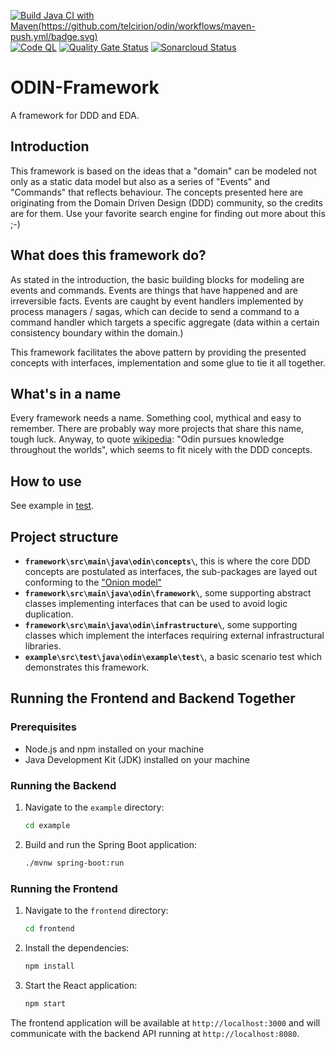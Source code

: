 [![Build Java CI with Maven(https://github.com/telcirion/odin/workflows/maven-push.yml/badge.svg)](https://github.com/telcirion/odin/actions/workflows/maven-push.yml/badge.svg)](https://github.com/telcirion/odin/actions?query=maven-push)
[![Code QL](https://github.com/telcirion/odin/actions/workflows/codeql.yml/badge.svg)](https://github.com/telcirion/odin/actions?query=codeql)
[![Quality Gate Status](https://sonarcloud.io/api/project_badges/measure?project=telcirion_odin&metric=alert_status)](https://sonarcloud.io/dashboard?id=telcirion_odin)
[![Sonarcloud Status](https://sonarcloud.io/api/project_badges/measure?project=telcirion_odin&metric=coverage)](https://sonarcloud.io/dashboard?id=telcirion_odin)
# ODIN-Framework
A framework for DDD and EDA.
## Introduction
This framework is based on the ideas that a "domain" can be modeled not only as a static data model but also as a series of "Events" and "Commands" that reflects behaviour. The concepts presented here are originating from the Domain Driven Design (DDD) community, so the credits are for them. Use your favorite search engine for finding out more about this ;-)

## What does this framework do?
As stated in the introduction, the basic building blocks for modeling are events and commands. Events are things
that have happened and are irreversible facts. Events are caught by event handlers implemented by process managers / sagas, which can decide to send a command to a command handler which targets a specific aggregate (data within a certain consistency boundary within the domain.)

This framework facilitates the above pattern by providing the presented concepts with interfaces, implementation and
some glue to tie it all together.

## What's in a name
Every framework needs a name. Something cool, mythical and easy to remember. There are probably way more projects that
share this name, tough luck. Anyway, to quote [wikipedia](https://en.wikipedia.org/wiki/Norse_mythology): "Odin pursues knowledge throughout the worlds",
which seems to fit nicely with the DDD concepts.

## How to use
See example in [test](https://github.com/telcirion/odin/tree/master/example/src/test/java/odin/example/applicationservices).

## Project structure
- **`framework\src\main\java\odin\concepts\`**, this is where the core DDD concepts are postulated as interfaces, the sub-packages are layed out conforming to the ["Onion model"](https://jeffreypalermo.com/2008/07/the-onion-architecture-part-1/)
- **`framework\src\main\java\odin\framework\`**, some supporting abstract classes implementing interfaces that can be used to avoid logic duplication.
- **`framework\src\main\java\odin\infrastructure\`**, some supporting classes which implement the interfaces requiring external infrastructural libraries.
- **`example\src\test\java\odin\example\test\`**, a basic scenario test which demonstrates this framework.

## Running the Frontend and Backend Together

### Prerequisites

- Node.js and npm installed on your machine
- Java Development Kit (JDK) installed on your machine

### Running the Backend

1. Navigate to the `example` directory:
   ```sh
   cd example
   ```

2. Build and run the Spring Boot application:
   ```sh
   ./mvnw spring-boot:run
   ```

### Running the Frontend

1. Navigate to the `frontend` directory:
   ```sh
   cd frontend
   ```

2. Install the dependencies:
   ```sh
   npm install
   ```

3. Start the React application:
   ```sh
   npm start
   ```

The frontend application will be available at `http://localhost:3000` and will communicate with the backend API running at `http://localhost:8080`.
